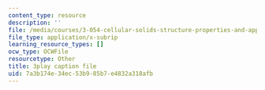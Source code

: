 ```yaml
---
content_type: resource
description: ''
file: /media/courses/3-054-cellular-solids-structure-properties-and-applications-spring-2015/7a3b174e34ec53b985b7e4832a318afb_tdj84EV7BI.vtt
file_type: application/x-subrip
learning_resource_types: []
ocw_type: OCWFile
resourcetype: Other
title: 3play caption file
uid: 7a3b174e-34ec-53b9-85b7-e4832a318afb
---
```

